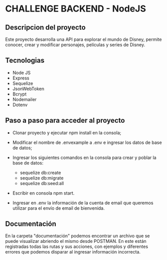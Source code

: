 # CHALLENGE BACKEND - NodeJS

## Descripcion del proyecto

Este proyecto desarrolla una API para explorar el mundo de Disney, permite conocer, crear y modificar personajes, películas y series de Disney.

## Tecnologias

- Node JS
- Express
- Sequelize
- JsonWebToken
- Bcrypt
- Nodemailer
- Dotenv

## Paso a paso para acceder al proyecto

- Clonar proyecto y ejecutar npm install en la consola;

- Modificar el nombre de .envexample a .env e ingresar los datos de base de datos;

- Ingresar los siguientes comandos en la consola para crear y poblar la base de datos:

    * sequelize db:create
    * sequelize db:migrate
    * sequelize db:seed:all

- Escribir en consola npm start.

- Ingresar en .env la información de la cuenta de email que queremos utilizar para el envío de email de bienvenida.

## Documentación

En la carpeta "documentación" podemos encontrar un archivo que se puede visualizar abriendo el mismo desde POSTMAN. 
En este están registradas todas las rutas y sus acciones, con ejemplos y diferentes errores que podemos disparar al ingresar información incorrecta.

